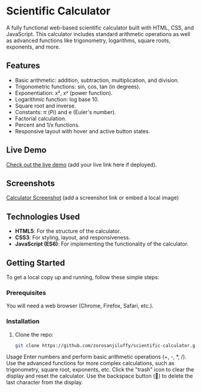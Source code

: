 # Scientific Calculator

A fully functional web-based scientific calculator built with HTML, CSS, and JavaScript. This calculator includes standard arithmetic operations as well as advanced functions like trigonometry, logarithms, square roots, exponents, and more.

## Features

- Basic arithmetic: addition, subtraction, multiplication, and division.
- Trigonometric functions: sin, cos, tan (in degrees).
- Exponentiation: x², xʸ (power function).
- Logarithmic function: log base 10.
- Square root and inverse.
- Constants: π (Pi) and e (Euler's number).
- Factorial calculation.
- Percent and 1/x functions.
- Responsive layout with hover and active button states.

## Live Demo

[Check out the live demo](https://github.com/zorosanjiluffy/CALCULATER) (add your live link here if deployed).

## Screenshots

[Calculator Screenshot](https://i.im.ge/2024/10/17/kA2y0a.Screenshot-2024-10-17-154332.png) (add a screenshot link or embed a local image)

## Technologies Used

- **HTML5**: For the structure of the calculator.
- **CSS3**: For styling, layout, and responsiveness.
- **JavaScript (ES6)**: For implementing the functionality of the calculator.

## Getting Started

To get a local copy up and running, follow these simple steps:

### Prerequisites

You will need a web browser (Chrome, Firefox, Safari, etc.).

### Installation

1. Clone the repo:
   ```bash
   git clone https://github.com/zorosanjiluffy/scientific-calculator.git
Usage
Enter numbers and perform basic arithmetic operations (+, -, *, /).
Use the advanced functions for more complex calculations, such as trigonometry, square root, exponents, etc.
Click the "trash" icon to clear the display and reset the calculator.
Use the backspace button (🧹) to delete the last character from the display.
